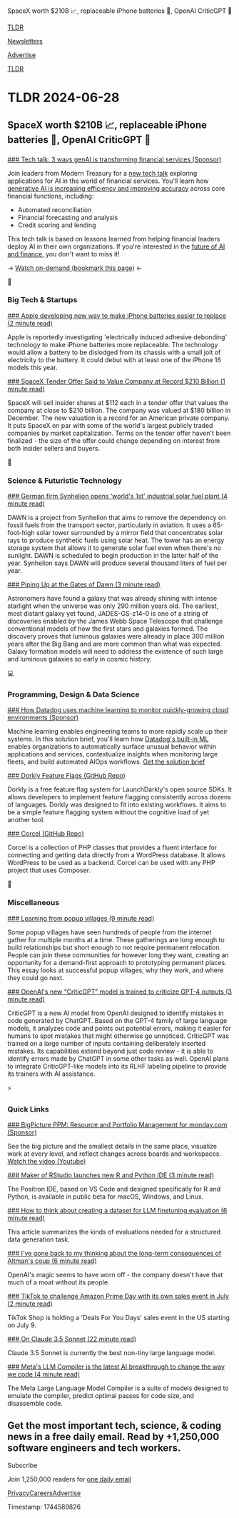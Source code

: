 SpaceX worth $210B 📈, replaceable iPhone batteries 🔋, OpenAI CriticGPT 🤖

[TLDR](/)

[Newsletters](/newsletters)

[Advertise](https://advertise.tldr.tech/)

[TLDR](/)

# TLDR 2024-06-28

## SpaceX worth $210B 📈, replaceable iPhone batteries 🔋, OpenAI CriticGPT 🤖

### 

[### Tech talk: 3 ways genAI is transforming financial services (Sponsor)](https://www.moderntreasury.com/resources/empowering-finance-teams-with-ai?utm_campaign=empowering-finance-with-ai&amp;utm_source=tldr&amp;utm_medium=sponsorship&amp;utm_term=tldr-062824)

Join leaders from Modern Treasury for a [new tech talk](https://www.moderntreasury.com/resources/empowering-finance-teams-with-ai?utm_campaign=empowering-finance-with-ai&utm_source=tldr&utm_medium=sponsorship&utm_term=tldr-062824) exploring applications for AI in the world of financial services. You'll learn how [generative AI is increasing efficiency and improving accuracy](https://www.moderntreasury.com/resources/empowering-finance-teams-with-ai?utm_campaign=empowering-finance-with-ai&utm_source=tldr&utm_medium=sponsorship&utm_term=tldr-062824) across core financial functions, including:

* Automated reconciliation
* Financial forecasting and analysis
* Credit scoring and lending

This tech talk is based on lessons learned from helping financial leaders deploy AI in their own organizations. If you're interested in the [future of AI and finance](https://www.moderntreasury.com/resources/empowering-finance-teams-with-ai?utm_campaign=empowering-finance-with-ai&utm_source=tldr&utm_medium=sponsorship&utm_term=tldr-062824), you don't want to miss it!

→ [Watch on-demand (bookmark this page)](https://www.moderntreasury.com/resources/empowering-finance-teams-with-ai?utm_campaign=empowering-finance-with-ai&utm_source=tldr&utm_medium=sponsorship&utm_term=tldr-062824) ←

📱

### Big Tech & Startups

[### Apple developing new way to make iPhone batteries easier to replace (2 minute read)](https://9to5mac.com/2024/06/27/iphone-battery-replacement-technology/?utm_source=tldrnewsletter)

Apple is reportedly investigating 'electrically induced adhesive debonding' technology to make iPhone batteries more replaceable. The technology would allow a battery to be dislodged from its chassis with a small jolt of electricity to the battery. It could debut with at least one of the iPhone 16 models this year.

[### SpaceX Tender Offer Said to Value Company at Record $210 Billion (1 minute read)](https://www.bloomberg.com/news/articles/2024-06-27/spacex-tender-offer-said-to-value-company-at-record-210-billion?accessToken=eyJhbGciOiJIUzI1NiIsInR5cCI6IkpXVCJ9.eyJzb3VyY2UiOiJTdWJzY3JpYmVyR2lmdGVkQXJ0aWNsZSIsImlhdCI6MTcxOTU0NjkzNiwiZXhwIjoxNzIwMTUxNzM2LCJhcnRpY2xlSWQiOiJTRlBXMlFUMEcxS1cwMCIsImJjb25uZWN0SWQiOiJFQTExNDNDNTM4NEE0RUY5QTg5RjJEN0IxMTg2MzcwOSJ9.sKxT8oBoBCu2Pvn5yGTaVXDrvZ-S9Yhnw5W7Cwq95P8&amp;utm_source=tldrnewsletter)

SpaceX will sell insider shares at $112 each in a tender offer that values the company at close to $210 billion. The company was valued at $180 billion in December. The new valuation is a record for an American private company. It puts SpaceX on par with some of the world's largest publicly traded companies by market capitalization. Terms on the tender offer haven't been finalized - the size of the offer could change depending on interest from both insider sellers and buyers.

🚀

### Science & Futuristic Technology

[### German firm Synhelion opens ‘world's 1st' industrial solar fuel plant (4 minute read)](https://interestingengineering.com/energy/synhelion-dawn-solar-fuel-plant?utm_source=tldrnewsletter)

DAWN is a project from Synhelion that aims to remove the dependency on fossil fuels from the transport sector, particularly in aviation. It uses a 65-foot-high solar tower surrounded by a mirror field that concentrates solar rays to produce synthetic fuels using solar heat. The tower has an energy storage system that allows it to generate solar fuel even when there's no sunlight. DAWN is scheduled to begin production in the latter half of the year. Synhelion says DAWN will produce several thousand liters of fuel per year.

[### Piping Up at the Gates of Dawn (3 minute read)](https://www.nytimes.com/2024/06/22/science/space/webb-telescope-cosmic-dawn.html?unlocked_article_code=1.3E0.p0tC.9gnDG1LFF-Q9&amp;smid=url-share&amp;utm_source=tldrnewsletter)

Astronomers have found a galaxy that was already shining with intense starlight when the universe was only 290 million years old. The earliest, most distant galaxy yet found, JADES-GS-z14-0 is one of a string of discoveries enabled by the James Webb Space Telescope that challenge conventional models of how the first stars and galaxies formed. The discovery proves that luminous galaxies were already in place 300 million years after the Big Bang and are more common than what was expected. Galaxy formation models will need to address the existence of such large and luminous galaxies so early in cosmic history.

💻

### Programming, Design & Data Science

[### How Datadog uses machine learning to monitor quickly-growing cloud environments (Sponsor)](https://www.datadoghq.com/resources/machine-learning-solution-brief/?utm_source=tldrnewsletter&amp;utm_medium=newsletter&amp;utm_campaign=dg-coreplatform-ww-ml-aiops-tldr)

Machine learning enables engineering teams to more rapidly scale up their systems. In this solution brief, you'll learn how [Datadog's built-in ML](https://www.datadoghq.com/resources/machine-learning-solution-brief/?utm_source=tldrnewsletter&utm_medium=newsletter&utm_campaign=dg-coreplatform-ww-ml-aiops-tldr) enables organizations to automatically surface unusual behavior within applications and services, contextualize insights when monitoring large fleets, and build automated AIOps workflows. [Get the solution brief](https://www.datadoghq.com/resources/machine-learning-solution-brief/?utm_source=tldrnewsletter&utm_medium=newsletter&utm_campaign=dg-coreplatform-ww-ml-aiops-tldr)

[### Dorkly Feature Flags (GitHub Repo)](https://github.com/dorklyorg/dorkly/wiki?utm_source=tldrnewsletter)

Dorkly is a free feature flag system for LaunchDarkly's open source SDKs. It allows developers to implement feature flagging consistently across dozens of languages. Dorkly was designed to fit into existing workflows. It aims to be a simple feature flagging system without the cognitive load of yet another tool.

[### Corcel (GitHub Repo)](https://github.com/corcel/corcel?utm_source=tldrnewsletter)

Corcel is a collection of PHP classes that provides a fluent interface for connecting and getting data directly from a WordPress database. It allows WordPress to be used as a backend. Corcel can be used with any PHP project that uses Composer.

🎁

### Miscellaneous

[### Learning from popup villages (9 minute read)](https://words.jonhillis.com/popup-villages/?utm_source=tldrnewsletter)

Some popup villages have seen hundreds of people from the internet gather for multiple months at a time. These gatherings are long enough to build relationships but short enough to not require permanent relocation. People can join these communities for however long they want, creating an opportunity for a demand-first approach to prototyping permanent places. This essay looks at successful popup villages, why they work, and where they could go next.

[### OpenAI's new “CriticGPT” model is trained to criticize GPT-4 outputs (3 minute read)](https://arstechnica.com/information-technology/2024/06/openais-criticgpt-outperforms-humans-in-catching-ai-generated-code-bugs/?utm_source=tldrnewsletter)

CriticGPT is a new AI model from OpenAI designed to identify mistakes in code generated by ChatGPT. Based on the GPT-4 family of large language models, it analyzes code and points out potential errors, making it easier for humans to spot mistakes that might otherwise go unnoticed. CriticGPT was trained on a large number of inputs containing deliberately inserted mistakes. Its capabilities extend beyond just code review - it is able to identify errors made by ChatGPT in some other tasks as well. OpenAI plans to integrate CriticGPT-like models into its RLHF labeling pipeline to provide its trainers with AI assistance.

⚡

### Quick Links

[### BigPicture PPM: Resource and Portfolio Management for monday.com (Sponsor)](https://www.youtube.com/watch?v=_8Rm2vLcgc4&amp;utm_source=tldr&amp;utm_medium=email&amp;utm_campaign=plg&amp;utm_id=701Nv000007VjT2IAK&amp;utm_ct=ema&amp;utm_cc=rtg&amp;utm_pla=monday&amp;utm_sol=ot&amp;utm_d=Q224&amp;utm_g=gl&amp;utm_lan=en)

See the big picture and the smallest details in the same place, visualize work at every level, and reflect changes across boards and workspaces. [Watch the video (Youtube)](https://www.youtube.com/watch?v=_8Rm2vLcgc4&utm_source=tldr&utm_medium=email&utm_campaign=plg&utm_id=701Nv000007VjT2IAK&utm_ct=ema&utm_cc=rtg&utm_pla=monday&utm_sol=ot&utm_d=Q224&utm_g=gl&utm_lan=en)

[### Maker of RStudio launches new R and Python IDE (3 minute read)](https://www.infoworld.com/article/3715702/maker-of-rstudio-launches-new-r-and-python-ide.html?utm_source=tldrnewsletter)

The Positron IDE, based on VS Code and designed specifically for R and Python, is available in public beta for macOS, Windows, and Linux.

[### How to think about creating a dataset for LLM finetuning evaluation (6 minute read)](https://mlops.systems/posts/2024-06-25-evaluation-finetuning-manual-dataset.html?utm_source=tldrnewsletter)

This article summarizes the kinds of evaluations needed for a structured data generation task.

[### I've gone back to my thinking about the long-term consequences of Altman's coup (6 minute read)](https://old.reddit.com/r/mlscaling/comments/1djoqjh/ilya_sutskever_launches_safe_superintelligence_a/l9uogp9/?utm_source=tldrnewsletter)

OpenAI's magic seems to have worn off - the company doesn't have that much of a moat without its people.

[### TikTok to challenge Amazon Prime Day with its own sales event in July (2 minute read)](https://techcrunch.com/2024/06/27/tiktok-to-challenge-amazon-prime-day-with-its-own-sales-event-in-july/?utm_source=tldrnewsletter)

TikTok Shop is holding a 'Deals For You Days' sales event in the US starting on July 9.

[### On Claude 3.5 Sonnet (22 minute read)](https://thezvi.substack.com/p/on-claude-35-sonnet?utm_source=tldrnewsletter)

Claude 3.5 Sonnet is currently the best non-tiny large language model.

[### Meta's LLM Compiler is the latest AI breakthrough to change the way we code (4 minute read)](https://venturebeat.com/ai/metas-llm-compiler-is-the-latest-ai-breakthrough-to-change-the-way-we-code/?utm_source=tldrnewsletter)

The Meta Large Language Model Compiler is a suite of models designed to emulate the compiler, predict optimal passes for code size, and disassemble code.

## Get the most important tech, science, & coding news in a free daily email. Read by +1,250,000 software engineers and tech workers.

Subscribe

Join 1,250,000 readers for [one daily email](/api/latest/tech)

[Privacy](/privacy)[Careers](https://jobs.ashbyhq.com/tldr.tech)[Advertise](/tech/advertise)

Timestamp: 1744589826